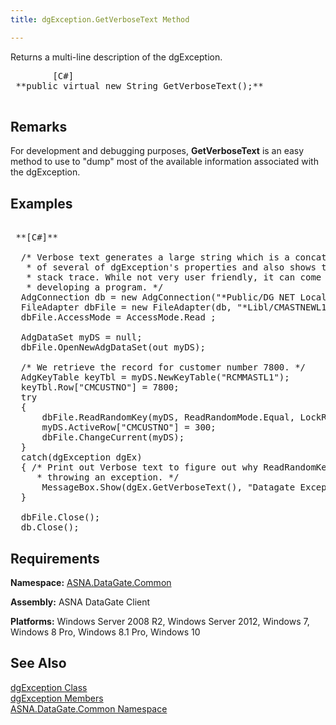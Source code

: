```yaml
---
title: dgException.GetVerboseText Method

---
```


Returns a multi-line description of the <span>dgException</span>.
<pre>
        <span class="lang">[C#]</span>
 **public virtual new String GetVerboseText();** 
      </pre>


## Remarks

For development and debugging purposes, <span> **GetVerboseText** </span> is an easy method to use to "dump" most of the available information associated with the <span>dgException</span>.
## Examples

<pre class="prettyprint">        <span class="lang">
 **[C#]** 
        </span>
  /* Verbose text generates a large string which is a concatanation 
   * of several of dgException's properties and also shows the
   * stack trace. While not very user friendly, it can come in handy
   * developing a program. */
  AdgConnection db = new AdgConnection("*Public/DG NET Local");
  FileAdapter dbFile = new FileAdapter(db, "*Libl/CMASTNEWL1", "CMMASTERL1");
  dbFile.AccessMode = AccessMode.Read ;

  AdgDataSet myDS = null;
  dbFile.OpenNewAdgDataSet(out myDS);

  /* We retrieve the record for customer number 7800. */
  AdgKeyTable keyTbl = myDS.NewKeyTable("RCMMASTL1");
  keyTbl.Row["CMCUSTNO"] = 7800;
  try
  {
      dbFile.ReadRandomKey(myDS, ReadRandomMode.Equal, LockRequest.Write, keyTbl);
      myDS.ActiveRow["CMCUSTNO"] = 300;
      dbFile.ChangeCurrent(myDS);
  }
  catch(dgException dgEx)
  { /* Print out Verbose text to figure out why ReadRandomKey is
     * throwing an exception. */
      MessageBox.Show(dgEx.GetVerboseText(), "Datagate Exception");
  }

  dbFile.Close();
  db.Close();</pre>


## Requirements

**Namespace:** [ ASNA.DataGate.Common](datagate-common-namespace.html) 

**Assembly:** ASNA DataGate Client

**Platforms:** Windows Server 2008 R2, Windows Server 2012, Windows 7, Windows 8 Pro, Windows 8.1 Pro, Windows 10
## See Also


[dgException Class](dgexception-class.html)
      <br />
[dgException Members](dgexception-class-members.html)
      <br />
[ASNA.DataGate.Common Namespace](datagate-common-namespace.html)  


